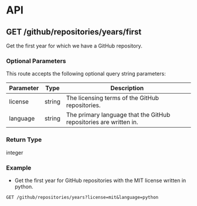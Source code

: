 # API

## GET /github/repositories/years/first

Get the first year for which we have a GitHub repository.

### Optional Parameters

This route accepts the following optional query string parameters:

| Parameter | Type | Description |
| --- | --- | --- |
| license | string | The licensing terms of the GitHub repositories. |
| language | string | The primary language that the GitHub repositories are written in. |


### Return Type

integer

### Example

- Get the first year for GitHub repositories with the MIT license written in python.
```
GET /github/repositories/years?license=mit&language=python
```